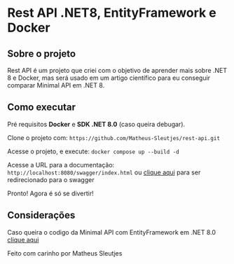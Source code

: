 # Rest API .NET8, EntityFramework e Docker

## Sobre o projeto 

Rest API é um projeto que criei com o objetivo de aprender mais sobre .NET 8 e Docker, mas será usado em um artigo científico para eu conseguir comparar Minimal API em .NET 8.

## Como executar

Pré requisitos **Docker** e **SDK .NET 8.0** (caso queira debugar).

Clone o projeto com: `https://github.com/Matheus-Sleutjes/rest-api.git`

Acesse o projeto, e execute: `docker compose up --build -d`

Acesse a URL para a documentação: `http://localhost:8080/swagger/index.html` ou [clique aqui](http://localhost:8080/swagger/index.html) para ser redirecionado para o swagger

Pronto! Agora é só se divertir!

## Considerações

Caso queira o codigo da Minimal API com EntityFramework em .NET 8.0 [clique aqui](https://github.com/Matheus-Sleutjes/minimal-api)

Feito com carinho por Matheus Sleutjes